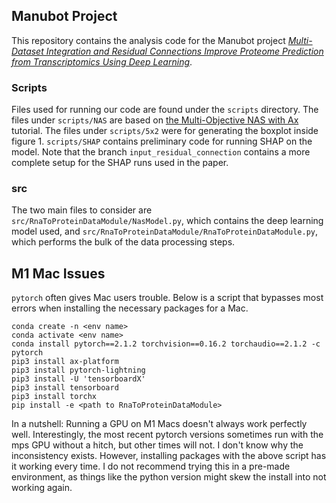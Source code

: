 ## Manubot Project

This repository contains the analysis code for the Manubot project [_Multi-Dataset Integration and Residual Connections Improve Proteome Prediction from Transcriptomics Using Deep Learning_](https://github.com/xomicsdatascience/transcriptome-proteome-nas-manubot).

### Scripts

Files used for running our code are found under the `scripts` directory. The files under `scripts/NAS` are based on [the Multi-Objective NAS with Ax](https://pytorch.org/tutorials/intermediate/ax_multiobjective_nas_tutorial.html) tutorial. The files under `scripts/5x2` were for generating the boxplot inside figure 1. `scripts/SHAP` contains preliminary code for running SHAP on the model. Note that the branch `input_residual_connection` contains a more complete setup for the SHAP runs used in the paper.

### src

The two main files to consider are `src/RnaToProteinDataModule/NasModel.py`, which contains the deep learning model used, and `src/RnaToProteinDataModule/RnaToProteinDataModule.py`, which performs the bulk of the data processing steps. 

## M1 Mac Issues
`pytorch` often gives Mac users trouble. Below is a script that bypasses most errors when installing the necessary packages for a Mac.

```
conda create -n <env name>
conda activate <env name>
conda install pytorch==2.1.2 torchvision==0.16.2 torchaudio==2.1.2 -c pytorch
pip3 install ax-platform
pip3 install pytorch-lightning
pip3 install -U 'tensorboardX'
pip3 install tensorboard
pip3 install torchx
pip install -e <path to RnaToProteinDataModule>
```

In a nutshell: Running a GPU on M1 Macs doesn't always work perfectly well. Interestingly, the most recent pytorch versions sometimes run with the mps GPU without a hitch, but other times will not. I don't know why the inconsistency exists. However, installing packages with the above script has it working every time. I do not recommend trying this in a pre-made environment, as things like the python version might skew the install into not working again.
